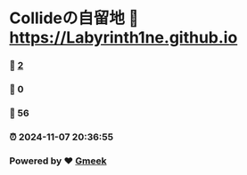 # Collideの自留地 :link: https://Labyrinth1ne.github.io 
### :page_facing_up: [2](https://Labyrinth1ne.github.io/tag.html) 
### :speech_balloon: 0 
### :hibiscus: 56 
### :alarm_clock: 2024-11-07 20:36:55 
### Powered by :heart: [Gmeek](https://github.com/Meekdai/Gmeek)
